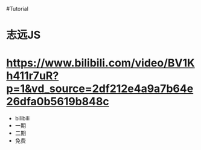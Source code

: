 #Tutorial 
# 志远JS
# https://www.bilibili.com/video/BV1Kh411r7uR?p=1&vd_source=2df212e4a9a7b64e26dfa0b5619b848c
* bilibili
* 一期
* 二期
* 免费